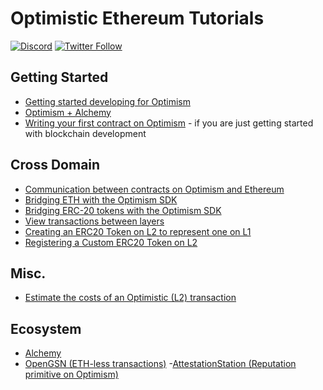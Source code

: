 # Optimistic Ethereum Tutorials

[![Discord](https://img.shields.io/discord/667044843901681675.svg?color=768AD4&label=discord&logo=https%3A%2F%2Fdiscordapp.com%2Fassets%2F8c9701b98ad4372b58f13fd9f65f966e.svg)](https://discord-gateway.optimism.io)
[![Twitter Follow](https://img.shields.io/twitter/follow/optimismFND.svg?label=optimismFND&style=social)](https://twitter.com/optimismFND)

## Getting Started

* [Getting started developing for Optimism](https://github.com/ethereum-optimism/optimism-tutorial/tree/main/getting-started)
* [Optimism + Alchemy](https://docs.alchemy.com/alchemy/introduction/getting-started)
* [Writing your first contract on Optimism](https://github.com/ethereum-optimism/optimism-tutorial/tree/main/first-contract) - if you are just getting started with blockchain development


## Cross Domain

* [Communication between contracts on Optimism and Ethereum](https://github.com/ethereum-optimism/optimism-tutorial/tree/main/cross-dom-comm)
* [Bridging ETH with the Optimism SDK](https://github.com/ethereum-optimism/optimism-tutorial/tree/main/cross-dom-bridge-eth)
* [Bridging ERC-20 tokens with the Optimism SDK](https://github.com/ethereum-optimism/optimism-tutorial/tree/main/cross-dom-bridge-erc20)
* [View transactions between layers](https://github.com/ethereum-optimism/optimism-tutorial/tree/main/sdk-view-tx)
* [Creating an ERC20 Token on L2 to represent one on L1](https://github.com/ethereum-optimism/optimism-tutorial/tree/main/standard-bridge-standard-token)
* [Registering a Custom ERC20 Token on L2](https://github.com/ethereum-optimism/optimism-tutorial/tree/main/standard-bridge-custom-token)



## Misc.

* [Estimate the costs of an Optimistic (L2) transaction](https://github.com/ethereum-optimism/optimism-tutorial/tree/main/sdk-estimate-gas)


## Ecosystem

- [Alchemy](https://github.com/ethereum-optimism/optimism-tutorial/tree/main/ecosystem/alchemy)
- [OpenGSN (ETH-less transactions)](https://github.com/ethereum-optimism/optimism-tutorial/tree/main/ecosystem/opengsn)
-[AttestationStation (Reputation primitive on Optimism)](https://github.com/ethereum-optimism/optimism-tutorial/tree/main/ecosystem/attestation-station)

